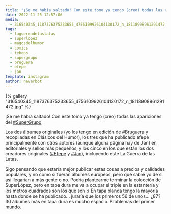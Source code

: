 ```yaml
---
title: "¡Se me había saltado! Con este tomo ya tengo (creo) todas las apariciones del #SuperGrupo"
date: 2022-11-25 12:57:06
media: 
  - 316540345_1187376375233655_4756109926104130172_n_18118908961291472.jpg
tags: 
  - laguerradelaslatas
  - superlopez
  - magosdelhumor
  - comics
  - tebeos
  - supergrupo
  - bruguera
  - efepe
  - jan
template: instagram
author: neverbot
---
```


{% gallery "316540345_1187376375233655_4756109926104130172_n_18118908961291472.jpg" %}

¡Se me había saltado! Con este tomo ya tengo (creo) todas las apariciones del [#SuperGrupo](/etiquetas/supergrupo).

Los dos álbumes originales (yo los tengo en edición de [#Bruguera](/etiquetas/bruguera) y recopiladas en Clásicos del Humor), los tres que ha publicado efepé principalmente con otros autores (aunque alguna página hay de Jan) en editoriales y sellos más pequeños, y los cinco en los que están los dos creadores originales ([#Efepé](/etiquetas/efepe) y [#Jan](/etiquetas/jan)), incluyendo este La Guerra de las Latas.

Sigo pensando que estaría mejor publicar estas cosas a precios y calidades populares, y no como si fueran álbumes europeos, pero qué sabré yo de si así llegarían a más gente o no. Podría plantearme terminar la colección de SuperLópez, pero en tapa dura me va a ocupar el triple en la estantería y los metros cuadrados son los que son :( En tapa blanda tengo la mayoría hasta donde se ha publicado... juraría que los primeros 56 de unos... ¿87? 30 álbumes más en tapa dura es mucho espacio. Problemas del primer mundo.
